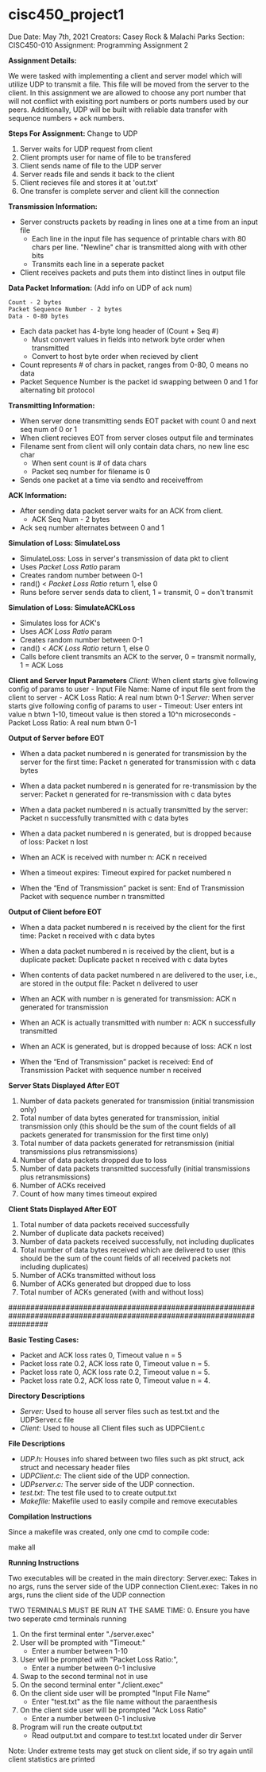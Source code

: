 # cisc450_project1

Due Date: 	May 7th, 2021
Creators:	Casey Rock & Malachi Parks
Section:	CISC450-010
Assignment:	Programming Assignment 2


**Assignment Details:**

We were tasked with implementing a client and server model which will utilize
UDP to transmit a file. This file will be moved from the server to the client.
In this assignment we are allowed to choose any port number that will not conflict
with exisiting port numbers or ports numbers used by our peers. Additionally, UDP will
be built with reliable data transfer with sequence numbers + ack numbers.

**Steps For Assignment:** Change to UDP

1) Server waits for UDP request from client
2) Client prompts user for name of file to be transfered
3) Client sends name of file to the UDP server
5) Server reads file and sends it back to the client
6) Client recieves file and stores it at 'out.txt'
7) One transfer is complete server and client kill the connection


**Transmission Information:**

* Server constructs packets by reading in lines one at a time from an input file
	- Each line in the input file has sequence of printable chars with 
	80 chars per line. "Newline" char is transmitted along with with other bits
	- Transmits each line in a seperate packet
* Client receives packets and puts them into distinct lines in output file

**Data Packet Information:** (Add info on UDP of ack num)

	Count - 2 bytes
	Packet Sequence Number - 2 bytes
	Data - 0-80 bytes

* Each data packet has 4-byte long header of (Count + Seq #)
	- Must convert values in fields into network byte order when transmitted
	- Convert to host byte order when recieved by client
* Count represents # of chars in packet, ranges from 0-80, 0 means no data
* Packet Sequence Number is the packet id swapping between 0
and 1 for alternating bit protocol

**Transmitting Information:**
* When server done transmitting sends EOT packet with count 0 and next seq num of 0 or 1
* When client recieves EOT from server closes output file and terminates
* Filename sent from client will only contain data chars, no new line esc char
	- When sent count is # of data chars
	- Packet seq number for filename is 0
* Sends one packet at a time via
sendto and receiveffrom

**ACK Information:**
* After sending data packet server waits for an ACK from client.
	- ACK Seq Num - 2 bytes
* Ack seq number alternates between
0 and 1

**Simulation of Loss: SimulateLoss**
* SimulateLoss: Loss in server's transmission of data pkt to client
* Uses _Packet_ _Loss_ _Ratio_ param
* Creates random number between 0-1
* rand() < _Packet_ _Loss_ _Ratio_  return 1, else 0
* Runs before server sends data to client, 1 = transmit, 0 = don't transmit

**Simulation of Loss: SimulateACKLoss**
* Simulates loss for ACK's
* Uses _ACK_ _Loss_ _Ratio_ param
* Creates random number between 0-1
* rand() < _ACK_ _Loss_ _Ratio_ return 1, else 0
* Calls before client transmits an ACK to the server, 0 = transmit normally, 1 = ACK Loss

**Client and Server Input Parameters**
_Client:_ When client starts give following config of params to user
	- Input File Name: Name of input file sent from the client to server
	- ACK Loss Ratio: A real num btwn 0-1
_Server:_ When server starts give following config of params to user
	- Timeout: User enters int value n btwn 1-10, timeout value is then stored a 10^n microseconds
	- Packet Loss Ratio: A real num btwn 0-1

**Output of Server before EOT**

* When a data packet numbered n is generated for transmission by the server for the first time:
Packet n generated for transmission with c data bytes

* When a data packet numbered n is generated for re-transmission by the server:
Packet n generated for re-transmission with c data bytes

* When a data packet numbered n is actually transmitted by the server:
Packet n successfully transmitted with c data bytes

* When a data packet numbered n is generated, but is dropped because of loss:
Packet n lost

* When an ACK is received with number n:
ACK n received

* When a timeout expires:
Timeout expired for packet numbered n

* When the “End of Transmission” packet is sent:
End of Transmission Packet with sequence number n transmitted

**Output of Client before EOT**

* When a data packet numbered n is received by the client for the first time:
Packet n received with c data bytes

* When a data packet numbered n is received by the client, but is a duplicate packet:
Duplicate packet n received with c data bytes

* When contents of data packet numbered n are delivered to the user, i.e., are stored in the output file:
Packet n delivered to user

* When an ACK with number n is generated for transmission:
ACK n generated for transmission

* When an ACK is actually transmitted with number n:
ACK n successfully transmitted

* When an ACK is generated, but is dropped because of loss:
ACK n lost

* When the “End of Transmission” packet is received:
End of Transmission Packet with sequence number n received

**Server Stats Displayed After EOT**

1. Number of data packets generated for transmission (initial transmission only)
2. Total number of data bytes generated for transmission, initial transmission only (this should be the sum of the count fields of all packets generated for transmission for the first time only)
3. Total number of data packets generated for retransmission (initial transmissions plus retransmissions)
4. Number of data packets dropped due to loss
5. Number of data packets transmitted successfully (initial transmissions plus retransmissions)
6. Number of ACKs received
7. Count of how many times timeout expired

**Client Stats Displayed After EOT**
1. Total number of data packets received successfully
2. Number of duplicate data packets received)
3. Number of data packets received successfully, not including duplicates
4. Total number of data bytes received which are delivered to user (this should be the sum of the count fields of all received packets not including duplicates)
5. Number of ACKs transmitted without loss
6. Number of ACKs generated but dropped due to loss
7. Total number of ACKs generated (with and without loss)


#########################################################################################################################

**Basic Testing Cases:**
* Packet and ACK loss rates 0, Timeout value n = 5
* Packet loss rate 0.2, ACK loss rate 0, Timeout value n = 5.
* Packet loss rate 0, ACK loss rate 0.2, Timeout value n = 5.
* Packet loss rate 0.2, ACK loss rate 0, Timeout value n = 4.

**Directory Descriptions**

* _Server:_ Used to house all server files such as test.txt and the UDPServer.c file
* _Client:_ Used to house all Client files such as UDPClient.c


**File Descriptions**

* _UDP.h:_ Houses info shared between two files such as pkt struct, ack struct and necessary header files
* _UDPClient.c:_ The client side of the UDP connection.
* _UDPserver.c:_ The server side of the UDP connection.
* _test.txt:_ The test file used to to create output.txt
* _Makefile:_ Makefile used to easily compile and remove executables


**Compilation Instructions**

Since a makefile was created, only one cmd to compile code:

make all

**Running Instructions**

Two executables will be created in the main directory:
	Server.exec: Takes in no args, runs the server side of the UDP connection
	Client.exec: Takes in no args, runs the client side of the UDP connection

TWO TERMINALS MUST BE RUN AT THE SAME TIME:
0. Ensure you have two seperate cmd terminals running
1. On the first terminal enter "./server.exec"
2. User will be prompted with "Timeout:"
	 - Enter a number between 1-10
3. User will be prompted with "Packet Loss Ratio:", 
	 - Enter a number between 0-1 inclusive
4. Swap to the second terminal not in use
5. On the second terminal enter "./client.exec"
6. On the client side user will be prompted "Input File Name"
	 - Enter "test.txt" as the file name without the paraenthesis
7. On the client side user will be prompted "Ack Loss Ratio"
	 - Enter a number between 0-1 inclusive
8. Program will run the create output.txt
	 - Read output.txt and compare to test.txt located under dir Server

Note: Under extreme tests may get stuck on client side, if so try again until client statistics are printed